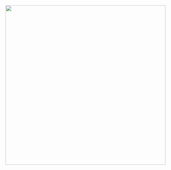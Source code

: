 <div id="header" align="center">

<img src="https://files.catbox.moe/yc5ifw.png" width='500' height='500'>

<div id="header" align="center">
